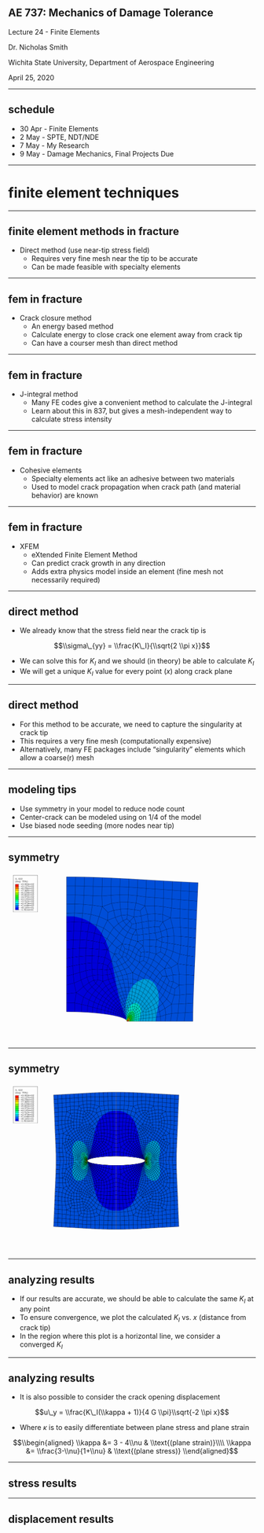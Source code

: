 ##  AE 737: Mechanics of Damage Tolerance
Lecture 24 - Finite Elements

Dr. Nicholas Smith

Wichita State University, Department of Aerospace Engineering

April 25, 2020

----
##  schedule

- 30 Apr - Finite Elements
- 2 May - SPTE, NDT/NDE
- 7 May - My Research
- 9 May - Damage Mechanics, Final Projects Due

---
# finite element techniques

----
## finite element methods in fracture

-   Direct method (use near-tip stress field)
    -   Requires very fine mesh near the tip to be accurate
    -   Can be made feasible with specialty elements

----
## fem in fracture

-   Crack closure method
    -   An energy based method
    -   Calculate energy to close crack one element away from crack tip
    -   Can have a courser mesh than direct method

----
## fem in fracture

- J-integral method
    - Many FE codes give a convenient method to calculate the J-integral
    - Learn about this in 837, but gives a mesh-independent way to calculate stress intensity

----
## fem in fracture

-   Cohesive elements
    -   Specialty elements act like an adhesive between two materials
    -   Used to model crack propagation when crack path (and material behavior) are known

----
## fem in fracture

-   XFEM
    -   eXtended Finite Element Method
    -   Can predict crack growth in any direction
    -   Adds extra physics model inside an element (fine mesh not necessarily required)

----
## direct method

-   We already know that the stress field near the crack tip is
    
$$\\sigma\_{yy} = \\frac{K\_I}{\\sqrt{2 \\pi x}}$$

-   We can solve this for *K*<sub>*I*</sub> and we should (in theory) be able to calculate *K*<sub>*I*</sub>
-   We will get a unique *K*<sub>*I*</sub> value for every point (*x*) along crack plane

----
## direct method

-   For this method to be accurate, we need to capture the singularity at crack tip
-   This requires a very fine mesh (computationally expensive)
-   Alternatively, many FE packages include “singularity” elements which allow a coarse(r) mesh

----
## modeling tips

-   Use symmetry in your model to reduce node count
-   Center-crack can be modeled using on 1/4 of the model
-   Use biased node seeding (more nodes near tip)

----
## symmetry

![](..\images\singularity_quarter.png) <!-- .element width="60%" -->

----
## symmetry

![](..\images\singularity_mirrored.png) <!-- .element width="60%" -->

----
## analyzing results

-   If our results are accurate, we should be able to calculate the same *K*<sub>*I*</sub> at any point
-   To ensure convergence, we plot the calculated *K*<sub>*I*</sub> vs. *x* (distance from crack tip)
-   In the region where this plot is a horizontal line, we consider a converged *K*<sub>*I*</sub>

----
## analyzing results

-   It is also possible to consider the crack opening displacement

$$u\_y = \\frac{K\_I(\\kappa + 1)}{4 G \\pi}\\sqrt{-2 \\pi x}$$

-   Where *κ* is to easily differentiate between plane stress and plane strain
    
$$\\begin{aligned}
  \\kappa &= 3 - 4\\nu & \\text{(plane strain)}\\\\
  \\kappa &= \\frac{3-\\nu}{1+\\nu} & \\text{(plane stress)}
\\end{aligned}$$

----
## stress results 

<div class="anything" id="stress">
<!--
{
  "initialize": "function(container) {
  var trace1 = {
    x: [5.45E-02, 1.13E-01, 1.79E-01, 2.54E-01, 3.39E-01, 4.35E-01, 5.44E-01, 6.69E-01, 8.10E-01, 9.70E-01, 1.15195],	
    y: [995.851, 638.229, 524.483, 437.773, 382.712, 337.833, 303.788, 275.233, 251.72 , 231.981, 215.293],
    mode: 'lines',
    type: 'scatter',
    name: 'stress'
  };
  var trace2 = {
    x: [5.45E-02, 1.13E-01, 1.79E-01, 2.54E-01, 3.39E-01, 4.35E-01, 5.44E-01, 6.69E-01, 8.10E-01, 9.70E-01, 1.15195],
    y: [582.6797823, 537.8621906, 556.3459015, 553.0662241, 558.461596, 558.5840646, 561.8763421, 564.1008252, 567.7205204, 572.6588527, 579.2108094],
    mode: 'lines',
    type: 'scatter',
    yaxis: 'y2',
    name: 'stress intensity'
  };
  var data = [trace1, trace2];
  layout = {
    xaxis: {
      title: 'x'
    },
    yaxis: {
      title: 'stress'
    },
    yaxis2: {
      title: 'stress intensity',
      titlefont: {color: 'rgb(148, 103, 189)'},
      tickfont: {color: 'rgb(148, 103, 189)'},
      overlaying: 'y',
      side: 'right'
    }
  };
  Plotly.newPlot('stress', data, layout);
	}"
}
-->
</div>

----
## displacement results

<div class="anything" id="disp">
<!--
{
  "initialize": "function(container) {
  var trace1 = {
    x: [5.56E-02, 1.10E-01, 1.76E-01, 2.48E-01, 3.32E-01, 4.26E-01, 5.33E-01, 6.55E-01, 7.94E-01, 9.51E-01, 1.13091],
    y: [2.09E-02, 2.44E-02, 3.42E-02, 3.84E-02, 4.63E-02, 5.10E-02, 5.80E-02, 6.32E-02, 6.99E-02, 7.56E-02, 8.22E-02],
    mode: 'lines',
    type: 'scatter',
    name: 'displacement'
  };
  var trace2 = {
    x: [5.56E-02, 1.10E-01, 1.76E-01, 2.48E-01, 3.32E-01, 4.26E-01, 5.33E-01, 6.55E-01, 7.94E-01, 9.51E-01, 1.13091],
    y: [5.48E+02, 4.53E+02, 5.04E+02, 4.76E+02, 4.96E+02, 4.83E+02, 4.90E+02, 4.82E+02, 4.84E+02, 4.78E+02, 4.77E+02],
    mode: 'lines',
    yaxis: 'y2',
    type: 'scatter',
    name: 'stress intensity'
  };
  var data = [trace1, trace2];
  layout = {
    xaxis: {
      title: 'x'
    },
    yaxis: {
      title: 'displacement'
    },
    yaxis2: {
      title: 'stress intensity',
      titlefont: {color: 'rgb(148, 103, 189)'},
      tickfont: {color: 'rgb(148, 103, 189)'},
      overlaying: 'y',
      side: 'right'
    }
  };
  Plotly.newPlot('disp', data, layout);
	}"
}
-->
</div>


